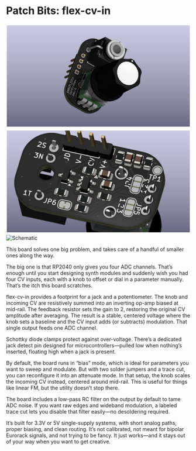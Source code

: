 # Patch Bits: flex-cv-in
![Top](./images/flex-cv-in-top.png)
![Bottom](./images/flex-cv-in-btm.png)
![Schematic](./images/flex-cv-in-schematic.png)

This board solves one big problem, and takes care of a handful of smaller ones along the way.

The big one is that RP2040 only gives you four ADC channels. That’s enough until you start designing synth modules and suddenly wish you had four CV inputs, each with a knob to offset or dial in a parameter manually. That’s the itch this board scratches.

flex-cv-in provides a footprint for a jack and a potentiometer. The knob and incoming CV are resistively summed into an inverting op-amp biased at mid-rail. The feedback resistor sets the gain to 2, restoring the original CV amplitude after averaging. The result is a stable, centered voltage where the knob sets a baseline and the CV input adds (or subtracts) modulation. That single output feeds one ADC channel.

Schottky diode clamps protect against over-voltage. There’s a dedicated jack detect pin designed for microcontrollers—pulled low when nothing’s inserted, floating high when a jack is present.

By default, the board runs in “bias” mode, which is ideal for parameters you want to sweep and modulate. But with two solder jumpers and a trace cut, you can reconfigure it into an attenuate mode. In that setup, the knob scales the incoming CV instead, centered around mid-rail. This is useful for things like linear FM, but the utility doesn’t stop there.

The board includes a low-pass RC filter on the output by default to tame ADC noise. If you want raw edges and wideband modulation, a labeled trace cut lets you disable that filter easily—no desoldering required.

It’s built for 3.3V or 5V single-supply systems, with short analog paths, proper biasing, and clean routing. It’s not calibrated, not meant for bipolar Eurorack signals, and not trying to be fancy. It just works—and it stays out of your way when you want to get creative.